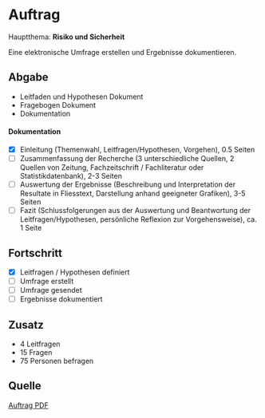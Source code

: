 
# Auftrag
Hauptthema: **Risiko und Sicherheit** 

Eine elektronische Umfrage erstellen und Ergebnisse dokumentieren.  


## Abgabe
- Leitfaden und Hypothesen Dokument
- Fragebogen Dokument
- Dokumentation

#### Dokumentation
- [x] Einleitung (Themenwahl, Leitfragen/Hypothesen, Vorgehen), 0.5 Seiten
- [ ] Zusammenfassung der Recherche (3 unterschiedliche Quellen, 2 Quellen von Zeitung, Fachzeitschrift / Fachliteratur oder Statistikdatenbank), 2-3 Seiten
- [ ] Auswertung der Ergebnisse (Beschreibung und Interpretation der Resultate in Fliesstext, Darstellung anhand geeigneter Grafiken), 3-5 Seiten
- [ ] Fazit (Schlussfolgerungen aus der Auswertung und Beantwortung der Leitfragen/Hypothesen, persönliche Reflexion zur Vorgehensweise), ca. 1 Seite

## Fortschritt
- [x] Leitfragen / Hypothesen definiert
- [ ] Umfrage erstellt
- [ ] Umfrage gesendet
- [ ] Ergebnisse dokumentiert

## Zusatz
- 4 Leitfragen
- 15 Fragen 
- 75 Personen befragen


## Quelle
[Auftrag PDF](../Dokumente/Auftrag_Umfrage_Risiko%20und%20Sicherheit.pdf) 